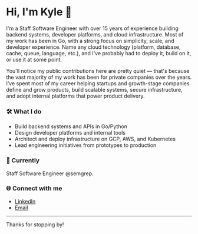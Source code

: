# Hi, I'm Kyle 👋

I'm a Staff Software Engineer with over 15 years of experience building backend systems, developer platforms, and cloud infrastructure. Most of my work has been in Go, with a strong focus on simplicity, scale, and developer experience. Name any cloud technology (platform, database, cache, queue, language, etc.), and I've probably had to deploy it, build on it, or use it at some point.

You'll notice my public contributions here are pretty quiet — that's because the vast majority of my work has been for private companies over the years. I’ve spent most of my career helping startups and growth-stage companies define and grow products, build scalable systems, secure infrastructure, and adopt internal platforms that power product delivery.

### 🛠️ What I do

- Build backend systems and APIs in Go/Python
- Design developer platforms and internal tools
- Architect and deploy infrastructure on GCP, AWS, and Kubernetes
- Lead engineering initiatives from prototypes to production

### 📍 Currently

Staff Software Engineer @semgrep.

### 🌐 Connect with me
- [LinkedIn](https://www.linkedin.com/in/kylepurdon/)
- [Email](mailto:kylepurdon@gmail.com)

---

Thanks for stopping by!
